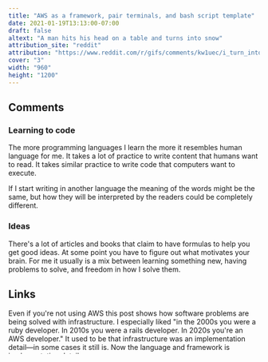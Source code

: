 ```yaml
---
title: "AWS as a framework, pair terminals, and bash script template"
date: 2021-01-19T13:13:00-07:00
draft: false
altext: "A man hits his head on a table and turns into snow"
attribution_site: "reddit"
attribution: "https://www.reddit.com/r/gifs/comments/kw1uec/i_turn_into_snow/"
cover: "3"
width: "960"
height: "1200"
---
```


## Comments

### Learning to code

The more programming languages I learn the more it resembles human language for me.
It takes a lot of practice to write content that humans want to read.
It takes similar practice to write code that computers want to execute.

If I start writing in another language the meaning of the words might be the same, but how they will be interpreted by the readers could be completely different.

### Ideas

There's a lot of articles and books that claim to have formulas to help you get good ideas.
At some point you have to figure out what motivates your brain.
For me it usually is a mix between learning something new, having problems to solve, and freedom in how I solve them.

## Links

Even if you're not using AWS this post shows how software problems are being solved with infrastructure.
I especially liked "in the 2000s you were a ruby developer.
In 2010s you were a rails developer.
In 2020s you're an AWS developer."
It used to be that infrastructure was an implementation detail—in some cases it still is.
Now the language and framework is implementation detail.

https://medium.com/galvanize/aws-as-a-framework-9abd2b1f6dc1

---

Occasionally, I need to get a terminal on a remote system someone is using to debug something or get something that's lower latency than video screen share.
There are a few different options for programming but less for terminals.
I've used tmate in the past but it has limitations as a tmux fork.
I found `upterm` this week and really like it.
It's open source and you can run your own proxy server which helps with security.

https://github.com/owenthereal/upterm

---

I have written a lot of bash, but it's always difficult to start from scratch.
This is a great first template if you're going to write any complex bash.

I almost always prototype things in bash unless I hit one of these limits

1. The script is more than 100 lines
1. I need more than 2 arguments
1. I have to use an associative array

This template has a default amount of 4 arguments, but it's still a helpful starting point.

https://betterdev.blog/minimal-safe-bash-script-template/

---